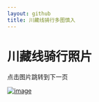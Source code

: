 ```yaml
---
layout: github
title: 川藏线骑行多图慎入
---
```


# 川藏线骑行照片

点击图片跳转到下一页

[![image](http://www.luolei.info/source/images/318-19.jpg)](http://www.luolei.info/318/318-20)